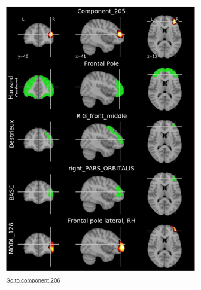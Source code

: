 


![205](preliminary/205.jpg "Component 205")

[Go to component 206](https://parietal-inria.github.io/MODL_atlas/512/206 "Component 206")